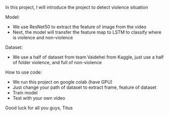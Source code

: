 In this project, I will introduce the project to detect violence situation

Model:
+ We use ResNet50 to extract the feature of image from the video
+ Next, the model will transfer the feature map to LSTM to classify where is violence and non-violence

Dataset:
+ We use a half of dataset from team Vaidehei from Kaggle, just use a half of folder violence, and full of non-violence

How to use code:
+ We run this project on google colab (have GPU)
+ Just change your path of dataset to extract frame, feature of dataset
+ Train model
+ Test with your own video

Good luck for all you guys, Titus
